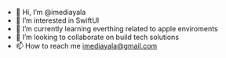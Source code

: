 - 👋 Hi, I’m @imediayala
- 👀 I’m interested in SwiftUI
- 🌱 I’m currently learning everthing related to apple enviroments
- 💞️ I’m looking to collaborate on build tech solutions
- 📫 How to reach me imediayala@gmail.com

<!---
imediayala/imediayala is a ✨ special ✨ repository because its `README.md` (this file) appears on your GitHub profile.
You can click the Preview link to take a look at your changes.
--->
